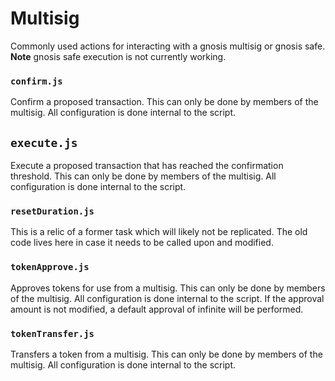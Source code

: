 # Multisig

Commonly used actions for interacting with a gnosis multisig or gnosis safe. **Note** gnosis safe execution is not 
currently working.

### `confirm.js`
Confirm a proposed transaction. This can only be done by members of the multisig. All configuration is done internal to 
the script.

## `execute.js`
Execute a proposed transaction that has reached the confirmation threshold. This can only be done by members of the 
multisig. All configuration is done internal to the script.

### `resetDuration.js`
This is a relic of a former task which will likely not be replicated. The old code lives here in case it needs to be 
called upon and modified.

### `tokenApprove.js`
Approves tokens for use from a multisig. This can only be done by members of the multisig. All configuration is done 
internal to the script. If the approval amount is not modified, a default approval of infinite will be performed.

### `tokenTransfer.js`
Transfers a token from a multisig. This can only be done by members of the multisig. All configuration is done
internal to the script.